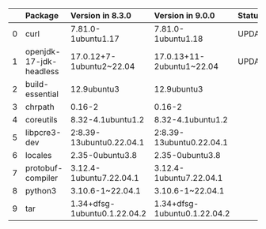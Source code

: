 <!-- markdown-link-check-disable -->

|    | Package                 | Version in 8.3.0             | Version in 9.0.0             | Status   |
|---:|:------------------------|:-----------------------------|:-----------------------------|:---------|
|  0 | curl                    | 7.81.0-1ubuntu1.17           | 7.81.0-1ubuntu1.18           | UPDATED  |
|  1 | openjdk-17-jdk-headless | 17.0.12+7-1ubuntu2~22.04     | 17.0.13+11-2ubuntu1~22.04    | UPDATED  |
|  2 | build-essential         | 12.9ubuntu3                  | 12.9ubuntu3                  |          |
|  3 | chrpath                 | 0.16-2                       | 0.16-2                       |          |
|  4 | coreutils               | 8.32-4.1ubuntu1.2            | 8.32-4.1ubuntu1.2            |          |
|  5 | libpcre3-dev            | 2:8.39-13ubuntu0.22.04.1     | 2:8.39-13ubuntu0.22.04.1     |          |
|  6 | locales                 | 2.35-0ubuntu3.8              | 2.35-0ubuntu3.8              |          |
|  7 | protobuf-compiler       | 3.12.4-1ubuntu7.22.04.1      | 3.12.4-1ubuntu7.22.04.1      |          |
|  8 | python3                 | 3.10.6-1~22.04.1             | 3.10.6-1~22.04.1             |          |
|  9 | tar                     | 1.34+dfsg-1ubuntu0.1.22.04.2 | 1.34+dfsg-1ubuntu0.1.22.04.2 |          |